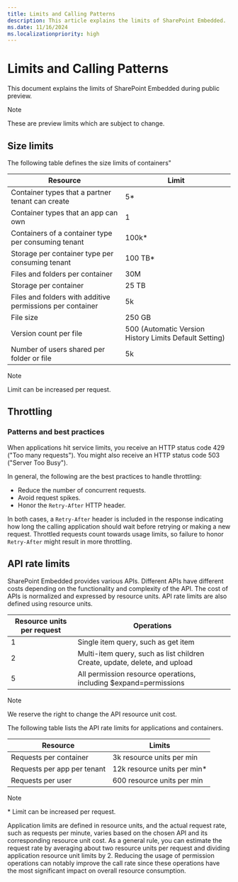 ```yaml
---
title: Limits and Calling Patterns
description: This article explains the limits of SharePoint Embedded.
ms.date: 11/16/2024
ms.localizationpriority: high
---
```


# Limits and Calling Patterns

This document explains the limits of SharePoint Embedded during public preview.

> [!NOTE]
> These are preview limits which are subject to change.

## Size limits

The following table defines the size limits of containers"

|                         Resource                          |                         Limit                          |
| --------------------------------------------------------- | ------------------------------------------------------ |
| Container types that a partner tenant can create          | 5*                                                     |
| Container types that an app can own                       | 1                                                      |
| Containers of a container type per consuming tenant       | 100k*                                                  |
| Storage per container type per consuming tenant           | 100 TB*                                                |
| Files and folders per container                           | 30M                                                    |
| Storage per container                                     | 25 TB                                                   |
| Files and folders with additive permissions per container | 5k                                                     |
| File size                                                 | 250 GB                                                  |
| Version count per file                                    | 500 (Automatic Version History Limits Default Setting) |
| Number of users shared per folder or file                 | 5k                                                     |

> [!NOTE]
> Limit can be increased per request.

## Throttling

### Patterns and best practices

When applications hit service limits, you receive an HTTP status code 429 ("Too many requests"). You might also receive an HTTP status code 503 ("Server Too Busy").

In general, the following are the best practices to handle throttling:

- Reduce the number of concurrent requests.
- Avoid request spikes.
- Honor the `Retry-After` HTTP header.

In both cases, a `Retry-After` header is included in the response indicating how long the calling application should wait before retrying or making a new request. Throttled requests count towards usage limits, so failure to honor `Retry-After` might result in more throttling.

## API rate limits

SharePoint Embedded provides various APIs. Different APIs have different costs depending on the functionality and complexity of the API. The cost of APIs is normalized and expressed by resource units. API rate limits are also defined using resource units.

| Resource units per request |                                 Operations                                 |
| -------------------------- | -------------------------------------------------------------------------- |
| 1                          | Single item query, such as get item                                        |
| 2                          | Multi-item query, such as list children  Create, update, delete, and upload |
| 5                          | All permission resource operations, including $expand=permissions          |

> [!NOTE]
> We reserve the right to change the API resource unit cost.

The following table lists the API rate limits for applications and containers.

|          Resource           |           Limits            |
| --------------------------- | --------------------------- |
| Requests per container      | 3k resource units per min   |
| Requests per app per tenant | 12k resource units per min* |
| Requests per user           | 600 resource units per min  |

> [!NOTE]
> \* Limit can be increased per request.

Application limits are defined in resource units, and the actual request rate, such as requests per minute, varies based on the chosen API and its corresponding resource unit cost. As a general rule, you can estimate the request rate by averaging about two resource units per request and dividing application resource unit limits by 2. Reducing the usage of permission operations can notably improve the call rate since these operations have the most significant impact on overall resource consumption.
